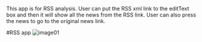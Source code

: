 This app is for RSS analysis. User can put the RSS xml link to the editText box and then it will show all the news from the RSS link. User can also press the news to go to the original news link.

#RSS app
![image01](http://i.imgur.com/dpSoM5T.jpg?1) 
